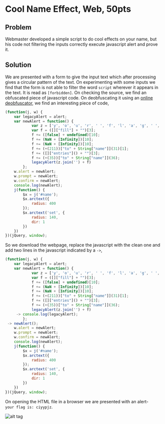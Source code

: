 # Cool Name Effect, Web, 50pts

## Problem

Webmaster developed a simple script to do cool effects on your name, but his code not filtering the inputs correctly execute javascript alert and prove it. 

## Solution

We are presented with a form to give the input text which after processing gives a circular pattern of the text. On experimenting with some inputs we find that the form is not able to filter the word `script` wherever it appears in the text. It is read as `[forbidden]`. On checking the source, we find an obfuscated piece of javascript code. On deobfuscating it using an [online deobfuscator](http://deobfuscatejavascript.com/), we find an interesting piece of code,

```javascript
(function(j, w) {
    var legacyAlert = alert;
    var newAlert = function() {
            var z = ['y', 'o', 'u', 'r', ' ', 'f', 'l', 'a', 'g', ' ', 'i', 's', ':'];
            var f = ([]["fill"] + "")[3];
            f += ([false] + undefined)[10];
            f += (NaN + [Infinity])[10];
            f += (NaN + [Infinity])[10];
            f += (+(211))["to" + String["name"]](31)[1];
            f += ([]["entries"]() + "")[3];
            f += (+(35))["to" + String["name"]](36);
            legacyAlert(z.join('') + f)
        };
    w.alert = newAlert;
    w.prompt = newAlert;
    w.confirm = newAlert;
    console.log(newAlert);
    j(function() {
        $x = j('#name');
        $x.arctext({
            radius: 400
        });
        $x.arctext('set', {
            radius: 140,
            dir: 1
        })
    })
})(jQuery, window);
```

So we download the webpage, replace the javascript with the clean one and add two lines in the javascript indicated by a `->`,

```javascript
(function(j, w) {
    var legacyAlert = alert;
    var newAlert = function() {
            var z = ['y', 'o', 'u', 'r', ' ', 'f', 'l', 'a', 'g', ' ', 'i', 's', ':'];
            var f = ([]["fill"] + "")[3];
            f += ([false] + undefined)[10];
            f += (NaN + [Infinity])[10];
            f += (NaN + [Infinity])[10];
            f += (+(211))["to" + String["name"]](31)[1];
            f += ([]["entries"]() + "")[3];
            f += (+(35))["to" + String["name"]](36);
            legacyAlert(z.join('') + f)
	 -> console.log(legacyAlert);
        };
 -> newAlert();
    w.alert = newAlert;
    w.prompt = newAlert;
    w.confirm = newAlert;
    console.log(newAlert);
    j(function() {
        $x = j('#name');
        $x.arctext({
            radius: 400
        });
        $x.arctext('set', {
            radius: 140,
            dir: 1
        })
    })
})(jQuery, window);
```

On opening the HTML file in a browser we are presented with an alert-  
`your flag is: ciyypjz`.

![alt tag](https://github.com/MrMugiwara/WriteupsCTF/blob/master/OmanNationalCyberSecurityCTFQuals/CoolNameEffect/CoolNameEffect.jpg)
